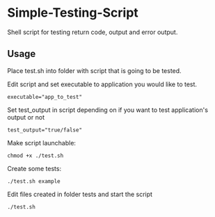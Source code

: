 # Simple-Testing-Script
Shell script for testing return code, output and error output.

## Usage
Place test.sh into folder with script that is going to be tested.

Edit script and set executable to application you would like to test.
```shell
executable="app_to_test"
```

Set test_output in script depending on if you want to test application's output or not
```shell
test_output="true/false"
```

Make script launchable:
```shell
chmod +x ./test.sh
```

Create some tests:
```shell
./test.sh example
```

Edit files created in folder tests and start the script
```shell
./test.sh
```

